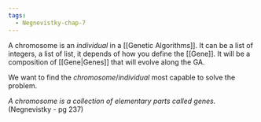 ```yaml
---
tags:
  - Negnevistky-chap-7
---
```

A chromosome is an *individual* in a [[Genetic Algorithms]]. It can be a list of integers, a list of list, it depends of how you define the [[Gene]]. It will be a composition of [[Gene|Genes]] that will evolve along the GA.

We want to find the *chromosome*/*individual* most capable to solve the problem.

*A chromosome is a collection of elementary parts called genes.* (Negnevistky - pg 237)